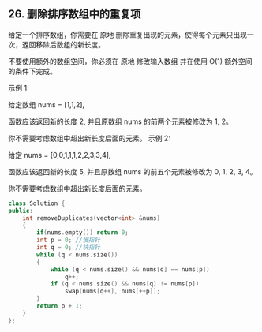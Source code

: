 ## 26. 删除排序数组中的重复项
给定一个排序数组，你需要在 原地 删除重复出现的元素，使得每个元素只出现一次，返回移除后数组的新长度。

不要使用额外的数组空间，你必须在 原地 修改输入数组 并在使用 O(1) 额外空间的条件下完成。

 

示例 1:

给定数组 nums = [1,1,2], 

函数应该返回新的长度 2, 并且原数组 nums 的前两个元素被修改为 1, 2。 

你不需要考虑数组中超出新长度后面的元素。
示例 2:

给定 nums = [0,0,1,1,1,2,2,3,3,4],

函数应该返回新的长度 5, 并且原数组 nums 的前五个元素被修改为 0, 1, 2, 3, 4。

你不需要考虑数组中超出新长度后面的元素。

```cpp
class Solution {
public:
    int removeDuplicates(vector<int> &nums)
    {
        if(nums.empty()) return 0;
        int p = 0; //慢指针
        int q = 0; //快指针
        while (q < nums.size())
        {
            while (q < nums.size() && nums[q] == nums[p])
                q++;
            if (q < nums.size() && nums[q] != nums[p])
                swap(nums[q++], nums[++p]);
        }
        return p + 1;
    }
};

```
